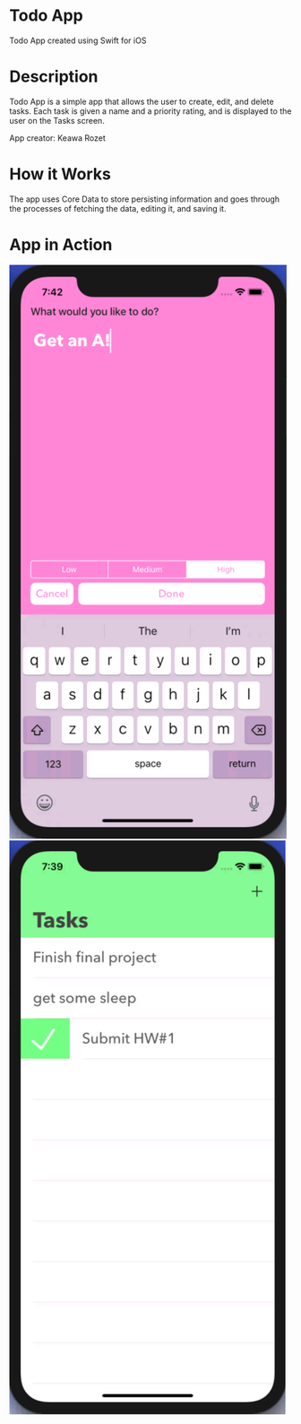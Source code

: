 # Todo App
Todo App created using Swift for iOS

# Description
Todo App is a simple app that allows the user to create, edit, and delete tasks. Each task is given a name and a priority rating, and is displayed to the user on the Tasks screen.

App creator: Keawa Rozet  

# How it Works
  The app uses Core Data to store persisting information and goes through the processes of fetching the data, editing it, and saving it.
  
# App in Action  
![](https://github.com/krozet/iOS-Todo-App/blob/master/Assets/enter_task.png?raw=true)  
![](https://github.com/krozet/iOS-Todo-App/blob/master/Assets/tasks_screen.png?raw=true)  
